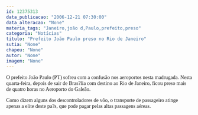 ```yaml
---
id: 12375313
data_publicacao: "2006-12-21 07:30:00"
data_alteracao: "None"
materia_tags: "Janeiro,joão d,Paulo,prefeito,preso"
categoria: "Notícias"
titulo: "Prefeito João Paulo preso no Rio de Janeiro"
sutia: "None"
chapeu: "None"
autor: "None"
imagem: "None"
---
```

<p><P><FONT face=Verdana>O prefeito João Paulo (PT) sofreu com a confusão nos aeroportos nesta madrugada. Nesta quarta-feira, depois de sair de Bras?lia com destino ao Rio de Janeiro, ficou preso mais de quatro horas no Aeroporto do Galeão.</FONT></P></p>
<p><P><FONT face=Verdana>Como dizem alguns dos descontroladores de vôo, o transporte de passageiro atinge apenas a elite deste pa?s, que pode pagar pelas altas passagens aéreas.</FONT></P> </p>
